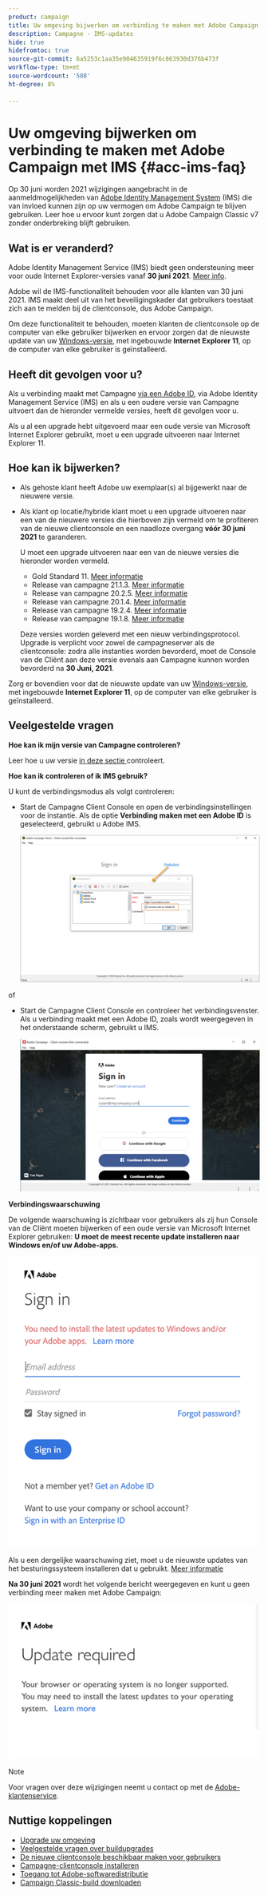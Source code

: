```yaml
---
product: campaign
title: Uw omgeving bijwerken om verbinding te maken met Adobe Campaign met IMS
description: Campagne - IMS-updates
hide: true
hidefromtoc: true
source-git-commit: 6a5253c1aa35e904635919f6c863930d376b473f
workflow-type: tm+mt
source-wordcount: '588'
ht-degree: 8%

---
```


# Uw omgeving bijwerken om verbinding te maken met Adobe Campaign met IMS {#acc-ims-faq}

Op 30 juni worden 2021 wijzigingen aangebracht in de aanmeldmogelijkheden van [Adobe Identity Management System](https://helpx.adobe.com/enterprise/using/identity.html) (IMS) die van invloed kunnen zijn op uw vermogen om Adobe Campaign te blijven gebruiken. Leer hoe u ervoor kunt zorgen dat u Adobe Campaign Classic v7 zonder onderbreking blijft gebruiken.

## Wat is er veranderd?

Adobe Identity Management Service (IMS) biedt geen ondersteuning meer voor oude Internet Explorer-versies vanaf **30 juni 2021**. [Meer info](https://helpx.adobe.com/x-productkb/global/update-operating-system-and-browser.html).

Adobe wil de IMS-functionaliteit behouden voor alle klanten van 30 juni 2021. IMS maakt deel uit van het beveiligingskader dat gebruikers toestaat zich aan te melden bij de clientconsole, dus Adobe Campaign.

Om deze functionaliteit te behouden, moeten klanten de clientconsole op de computer van elke gebruiker bijwerken en ervoor zorgen dat de nieuwste update van uw [Windows-versie](../rn/using/compatibility-matrix.md#ClientConsoleoperatingsystems), met ingebouwde **Internet Explorer 11**, op de computer van elke gebruiker is geïnstalleerd.

## Heeft dit gevolgen voor u?

Als u verbinding maakt met Campagne [via een Adobe ID](../integrations/using/about-adobe-id.md), via Adobe Identity Management Service (IMS) en als u een oudere versie van Campagne uitvoert dan de hieronder vermelde versies, heeft dit gevolgen voor u.

Als u al een upgrade hebt uitgevoerd maar een oude versie van Microsoft Internet Explorer gebruikt, moet u een upgrade uitvoeren naar Internet Explorer 11.

## Hoe kan ik bijwerken?

* Als gehoste klant heeft Adobe uw exemplaar(s) al bijgewerkt naar de nieuwere versie.

* Als klant op locatie/hybride klant moet u een upgrade uitvoeren naar een van de nieuwere versies die hierboven zijn vermeld om te profiteren van de nieuwe clientconsole en een naadloze overgang **vóór 30 juni 2021** te garanderen.

   U moet een upgrade uitvoeren naar een van de nieuwe versies die hieronder worden vermeld.

   * Gold Standard 11. [Meer informatie](../rn/using/gold-standard.md)
   * Release van campagne 21.1.3. [Meer informatie](../rn/using/latest-release.md)
   * Release van campagne 20.2.5. [Meer informatie](../rn/using/release--20-2.md)
   * Release van campagne 20.1.4. [Meer informatie](../rn/using/release--20-1.md)
   * Release van campagne 19.2.4. [Meer informatie](../rn/using/release--19-2.md)
   * Release van campagne 19.1.8. [Meer informatie](../rn/using/release--19-1.md)

   Deze versies worden geleverd met een nieuw verbindingsprotocol. Upgrade is verplicht voor zowel de campagneserver als de clientconsole: zodra alle instanties worden bevorderd, moet de Console van de Cliënt aan deze versie evenals aan Campagne kunnen worden bevorderd na **30 Juni, 2021**.

Zorg er bovendien voor dat de nieuwste update van uw [Windows-versie](../rn/using/compatibility-matrix.md#ClientConsoleoperatingsystems), met ingebouwde **Internet Explorer 11**, op de computer van elke gebruiker is geïnstalleerd.

## Veelgestelde vragen

**Hoe kan ik mijn versie van Campagne controleren?**

Leer hoe u uw versie [in deze sectie ](../platform/using/launching-adobe-campaign.md#getting-your-campaign-version) controleert.


**Hoe kan ik controleren of ik IMS gebruik?**

U kunt de verbindingsmodus als volgt controleren:

* Start de Campagne Client Console en open de verbindingsinstellingen voor de instantie. Als de optie **Verbinding maken met een Adobe ID** is geselecteerd, gebruikt u Adobe IMS.

   ![](../integrations/using/assets/ims_1.png)

of

* Start de Campagne Client Console en controleer het verbindingsvenster. Als u verbinding maakt met een Adobe ID, zoals wordt weergegeven in het onderstaande scherm, gebruikt u IMS.

   ![](../integrations/using/assets/adobeID.png)

**Verbindingswaarschuwing**

De volgende waarschuwing is zichtbaar voor gebruikers als zij hun Console van de Cliënt moeten bijwerken of een oude versie van Microsoft Internet Explorer gebruiken: **U moet de meest recente update installeren naar Windows en/of uw Adobe-apps.**

![](../integrations/using/assets/do-not-localize/errorMsg.png)

Als u een dergelijke waarschuwing ziet, moet u de nieuwste updates van het besturingssysteem installeren dat u gebruikt. [Meer informatie](https://helpx.adobe.com/x-productkb/global/update-operating-system-and-browser.html)

**Na 30 juni 2021** wordt het volgende bericht weergegeven en kunt u geen verbinding meer maken met Adobe Campaign:

![](../integrations/using/assets/do-not-localize/errorUpdateReq.png)

>[!NOTE]
>
>Voor vragen over deze wijzigingen neemt u contact op met de [Adobe-klantenservice](https://helpx.adobe.com/nl/enterprise/admin-guide.html/enterprise/using/support-for-experience-cloud.ug.html).


## Nuttige koppelingen

* [Upgrade uw omgeving](../production/using/build-upgrade.md)
* [Veelgestelde vragen over buildupgrades](../platform/using/faq-build-upgrade.md)
* [De nieuwe clientconsole beschikbaar maken voor gebruikers](../installation/using/client-console-availability-for-windows.md)
* [Campagne-clientconsole installeren](../installation/using/installing-the-client-console.md)
* [Toegang tot Adobe-softwaredistributie](https://experienceleague.adobe.com/docs/experience-cloud/software-distribution/home.html?lang=en)
* [Campaign Classic-build downloaden](https://experience.adobe.com/#/downloads/content/software-distribution/en/campaign.html)